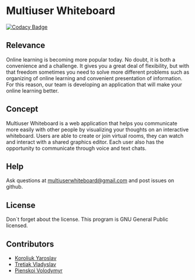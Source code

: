 # Multiuser Whiteboard

[![Codacy Badge](https://api.codacy.com/project/badge/Grade/fed4c742f21e4c69b22a6b55c9ff0710)](https://app.codacy.com/gh/InvictoProjects/Multiuser_Whiteboard?utm_source=github.com&utm_medium=referral&utm_content=InvictoProjects/Multiuser_Whiteboard&utm_campaign=Badge_Grade_Settings)

## Relevance
Online learning is becoming more popular today. No doubt, it is both a convenience and a challenge. It gives you a great deal of flexibility, but with that freedom sometimes you need to solve more different problems such as organizing of online learning and convenient presentation of information. For this reason, our team is developing an application that will make your online learning better.

## Concept 
Multiuser Whiteboard is a web application that helps you communicate more easily with other people by visualizing your thoughts on an interactive whiteboard. Users are able to create or join virtual rooms, they can watch and interact with a shared graphics editor. Each user also has the opportunity to communicate through voice and text chats.

## Help
Ask questions at multiuserwhiteboard@gmail.com and post issues on github. 
## License
Don\`t forget about the license. This program is GNU General Public licensed.
## Contributors
- [Koroliuk Yaroslav](https://github.com/Koroliuk)
- [Tretiak Vladyslav](https://github.com/Proxima-C)
- [Pienskoi Volodymyr](https://github.com/Pienskoi)
